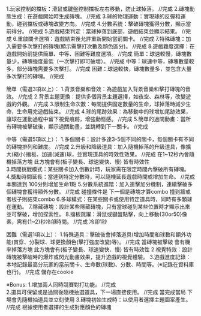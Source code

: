 1.玩家控制的擋板：滑鼠或鍵盤控制擋板左右移動，防止球掉落。                //完成
2.磚塊動態生成：在遊戲開始時生成磚塊。                                  //完成
3.球的物理運動：實現球的反彈和運動，碰到擋板或磚塊改變方向。              //完成
4.分數系統：擊破磚塊獲得分數，顯示當前得分。                            //完成
5.遊戲結束判定：當球掉落到底部，遊戲結束並顯示結果。                    //完成
6.重啟關卡選項：遊戲結束後允許重新開始當前關卡。                       //完成
7.特殊磚塊：加入需要多次擊打的磚塊(顯示需擊打次數及顏色區分)。          //完成
8.遊戲難度選擇：在遊戲開始前提供簡單、中等、困難等難度選項。             //完成
簡單：球速較慢，磚塊數量少，磚塊強度最低（一次擊打即可破壞）。           //完成
中等：球速中等，磚塊數量較多，部分磚塊需要多次擊打。                   //完成
困難：球速較快，磚塊數量多，並包含大量多次擊打的磚塊。                  //完成

簡單（需選3項以上）：
1.背景音樂和音效：為遊戲加入背景音樂和擊打磚塊的音效。                             //完成
2.背景主題更換：提供多個背景主題選擇，如夜空、森林等，改變遊戲的外觀。               //完成
3.限制生命次數：每關提供固定數量的生命，球掉落時減少生命，生命用完遊戲結束。          //完成
4.球的尾跡效果：為移動中的球增加尾跡效果，讓球在運動過程中留下視覺痕跡，增強動態感。  //完成
5.簡單的過關動畫：當所有磚塊被擊破後，顯示過關動畫，並跳轉到下一關卡。              //完成

中等（需選5項以上）：
1.多個關卡：設計多達3-5個不同的關卡，每個關卡有不同的磚塊排列和難度。                                     //完成
2.升級和降級道具：加入隨機掉落的升級道具，像擴大(縮小)擋板、加速(減速)球，並實現道具的時效性效果。           //完成    在1~12秒內會隨機掉落方塊 此方塊會有(板子變長、球速變快、慢) 皆有時效性  
3.時間挑戰模式：某些關卡加入倒數計時，玩家需在限定時間內擊破所有磚塊。  
4.獎勵時間延長：當達到特定分數時，可以隨機延長遊戲時間或增加生命。                                       //完成     本關達到 100分則增加生命1點
5.分數系統進階：加入連擊加分機制，連續擊破多個磚塊會獲得額外分數。                                        //完成    碰撞條件是 下一個是磚塊才算combo 撞到牆或者板子則結束combo
6.多球模式：在某些關卡或使用特定道具時，同時有多顆球在運動。
7.隱藏磚塊：設計某些隱藏磚塊，只有當球碰到某些位置時才顯示出來並可擊破，增加探索性。
8.擋板跳躍：滑鼠或鍵盤點擊，向上移動{30or50}像素，需有{1~2}秒冷卻時間。                                   //完成   冷卻1秒

困難（需選1項以上）：
1.特殊道具：擊破後會掉落道具(增加時間和球數和額外功能(貫穿、分裂球、球更換顏色(擊打強度改變)等)。           //完成    當磚塊被擊破 會有機率掉落方塊 此方塊會有(板子變長、球速變快、慢) 皆有時效性
2.視覺特效：設計磚塊被擊破時的爆炸或閃光動畫效果，提升遊戲的視覺體驗。
3.遊戲進度記錄：本地記錄最高分玩家的當前關卡、生命數(球數)、分數、時間等。(※記錄在資料庫也行)。             //完成   儲存在cookie

※Bonus:
1.增加兩人同時競賽對打功能。                                                                           //完成   
2.道具可保留或是過關後隨機抽選道具，下一場直接使用。                                                      //完成  當完成當局 下場會先隨機抽道具並立刻使用
3.磚塊初始生成時：以使用者選擇主題圖案產生。                                                             //完成  根據使用者選擇的生成對應顏色的磚塊
